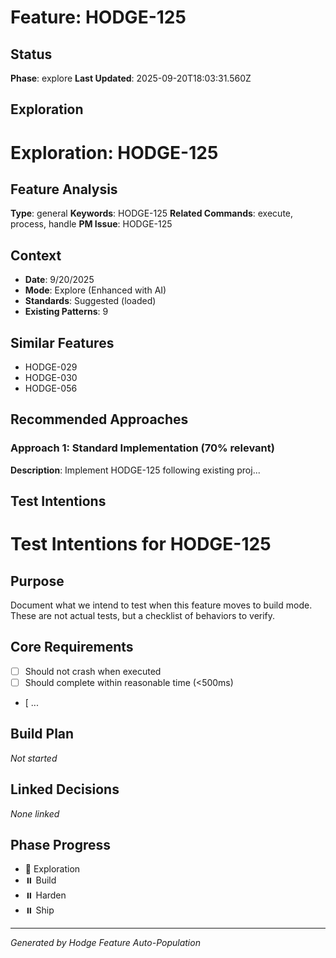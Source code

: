 # Feature: HODGE-125

## Status
**Phase**: explore
**Last Updated**: 2025-09-20T18:03:31.560Z

## Exploration
# Exploration: HODGE-125

## Feature Analysis
**Type**: general
**Keywords**: HODGE-125
**Related Commands**: execute, process, handle
**PM Issue**: HODGE-125

## Context
- **Date**: 9/20/2025
- **Mode**: Explore (Enhanced with AI)
- **Standards**: Suggested (loaded)
- **Existing Patterns**: 9


## Similar Features
- HODGE-029
- HODGE-030
- HODGE-056




## Recommended Approaches


### Approach 1: Standard Implementation (70% relevant)
**Description**: Implement HODGE-125 following existing proj...

## Test Intentions
# Test Intentions for HODGE-125

## Purpose
Document what we intend to test when this feature moves to build mode.
These are not actual tests, but a checklist of behaviors to verify.

## Core Requirements
- [ ] Should not crash when executed
- [ ] Should complete within reasonable time (<500ms)
- [ ...

## Build Plan
_Not started_

## Linked Decisions
_None linked_




## Phase Progress
- 🔄 Exploration
- ⏸️ Build
- ⏸️ Harden
- ⏸️ Ship

---
_Generated by Hodge Feature Auto-Population_
